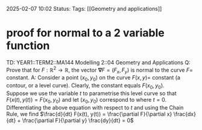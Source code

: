 2025-02-07 10:02
Status: 
Tags: [[Geometry and applications]]
# proof for normal to a 2 variable function

TD: YEAR1::TERM2::MA144 Modelling 2::04 Geometry and Applications
Q: Prove that for $F : \mathbb{R}^2 \to \mathbb{R}$, the vector $\mathbf{\nabla} F = (F_x, F_y)$ is normal to the curve $F =$ constant.
A: Consider a point $(x_0, y_0)$ on the curve $F(x, y) =$ constant (a contour, or a level curve). Clearly, the constant equals $F(x_0, y_0)$.  
Suppose we use the variable $t$ to parametrise this level curve so that  
$F(x(t), y(t)) = F(x_0, y_0)$ and let $(x_0, y_0)$ correspond to where $t = 0$. Differentiating the above equation with respect to $t$ and using the Chain Rule, we find $\frac{d}{dt} F(x(t), y(t)) = \frac{\partial F}{\partial x} \frac{dx}{dt} + \frac{\partial F}{\partial y} \frac{dy}{dt} = 0$

